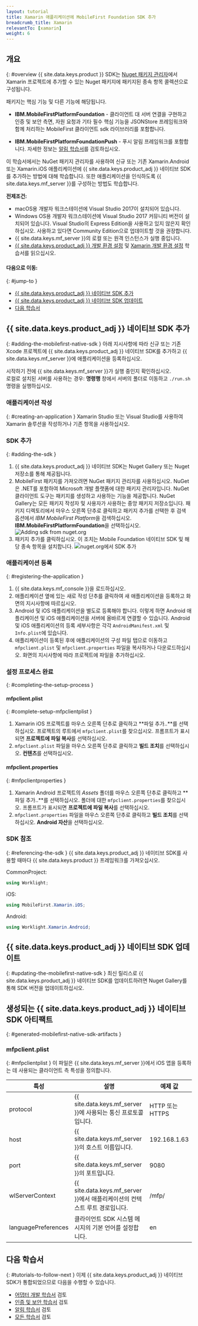 ```yaml
---
layout: tutorial
title: Xamarin 애플리케이션에 MobileFirst Foundation SDK 추가
breadcrumb_title: Xamarin
relevantTo: [xamarin]
weight: 6
---
```

<!-- NLS_CHARSET=UTF-8 -->
## 개요
{: #overview
{{ site.data.keys.product }} SDK는 [Nuget 패키지 관리자](https://www.nuget.org/packages?q=mobilefirst)에서 Xamarin 프로젝트에 추가할 수 있는 Nuget 패키지에 패키지된 종속 항목 콜렉션으로 구성됩니다.

패키지는 핵심 기능 및 다른 기능에 해당됩니다.

* **IBM.MobileFirstPlatformFoundation** - 클라이언트 대 서버 연결을 구현하고 인증 및 보안 측면, 자원 요청과 기타 필수 핵심 기능을 JSONStore 프레임워크와 함께 처리하는 MobileFirst 클라이언트 sdk 라이브러리를 포함합니다.
 
* **IBM.MobileFirstPlatformFoundationPush** - 푸시 알림 프레임워크를 포함합니다. 자세한 정보는 [알림 학습서](../../../notifications/)를 검토하십시오.

이 학습서에서는 NuGet 패키지 관리자를 사용하여 신규 또는 기존 Xamarin.Android 또는 Xamarin.iOS 애플리케이션에 {{ site.data.keys.product_adj }} 네이티브 SDK를 추가하는 방법에 대해 학습합니다. 또한 애플리케이션을 인식하도록 {{ site.data.keys.mf_server }}를 구성하는 방법도 학습합니다.

**전제조건:**

- macOS용 개발자 워크스테이션에 Visual Studio 2017이 설치되어 있습니다.
- Windows OS용 개발자 워크스테이션에 Visual Studio 2017 커뮤니티 버전이 설치되어 있습니다. Visual Studio의 Express Edition을 사용하고 있지 않은지 확인하십시오. 사용하고 있다면 Community Edition으로 업데이트할 것을 권장합니다.  
- {{ site.data.keys.mf_server }}의 로컬 또는 원격 인스턴스가 실행 중입니다.
- [{{ site.data.keys.product_adj }} 개발 환경 설정](../../../installation-configuration/development/) 및 [Xamarin 개발 환경 설정](../../../installation-configuration/development/xamarin/) 학습서를 읽으십시오.

#### 다음으로 이동:
{: #jump-to }
- [{{ site.data.keys.product_adj }} 네이티브 SDK 추가](#adding-the-mobilefirst-native-sdk)
- [{{ site.data.keys.product_adj }} 네이티브 SDK 업데이트](#updating-the-mobilefirst-native-sdk)
- [다음 학습서](#tutorials-to-follow-next)

## {{ site.data.keys.product_adj }} 네이티브 SDK 추가
{: #adding-the-mobilefirst-native-sdk }
아래 지시사항에 따라 신규 또는 기존 Xcode 프로젝트에 {{ site.data.keys.product_adj }} 네이티브 SDK를 추가하고 {{ site.data.keys.mf_server }}에 애플리케이션을 등록하십시오.

시작하기 전에 {{ site.data.keys.mf_server }}가 실행 중인지 확인하십시오.  
로컬로 설치된 서버를 사용하는 경우: **명령행** 창에서 서버의 폴더로 이동하고 `./run.sh` 명령을 실행하십시오.

### 애플리케이션 작성
{: #creating-an-application }
Xamarin Studio 또는 Visual Studio를 사용하여 Xamarin 솔루션을 작성하거나 기존 항목을 사용하십시오.

### SDK 추가
{: #adding-the-sdk }
1. {{ site.data.keys.product_adj }} 네이티브 SDK는 Nuget Gallery 또는 Nuget 저장소를 통해 제공됩니다.
2. MobileFirst 패키지를 가져오려면 NuGet 패키지 관리자를 사용하십시오. NuGet은 .NET를 포함하여 Microsoft 개발 플랫폼에 대한 패키지 관리자입니다. NuGet 클라이언트 도구는 패키지를 생성하고 사용하는 기능을 제공합니다. NuGet Gallery는 모든 패키지 작성자 및 사용자가 사용하는 중앙 패키지 저장소입니다. 패키지 디렉토리에서 마우스 오른쪽 단추로 클릭하고 패키지 추가를 선택한 후 검색 옵션에서 *IBM MobileFirst Platform*을 검색하십시오. **IBM.MobileFirstPlatformFoundation**을 선택하십시오.
![Adding sdk from nuget.org]({{site.baseurl}}/assets/xamarin-tutorials/add-package1.png)
3. 패키지 추가를 클릭하십시오. 이 조치는 Mobile Foundation 네이티브 SDK 및 해당 종속 항목을 설치합니다.
![nuget.org에서 SDK 추가]({{site.baseurl}}/assets/xamarin-tutorials/add-package2.png)


### 애플리케이션 등록
{: #registering-the-application }
1. {{ site.data.keys.mf_console }}을 로드하십시오.
2. 애플리케이션 옆에 있는 새로 작성 단추를 클릭하여 새 애플리케이션을 등록하고 화면의 지시사항에 따르십시오.
3. Android 및 iOS 애플리케이션을 별도로 등록해야 합니다. 이렇게 하면 Android 애플리케이션 및 iOS 애플리케이션을 서버에 올바르게 연결할 수 있습니다. Android 및 iOS 애플리케이션의 등록 세부사항은 각각 `AndroidManifest.xml` 및 `Info.plist`에 있습니다.
3. 애플리케이션이 등록된 후에 애플리케이션의 구성 파일 탭으로 이동하고 `mfpclient.plist` 및 `mfpclient.properties` 파일을 복사하거나 다운로드하십시오. 화면의 지시사항에 따라 프로젝트에 파일을 추가하십시오.

### 설정 프로세스 완료
{: #completing-the-setup-process }
#### mfpclient.plist
{: #complete-setup-mfpclientplist }
1. Xamarin iOS 프로젝트를 마우스 오른쪽 단추로 클릭하고 **파일 추가..**를 선택하십시오. 프로젝트의 루트에서 `mfpclient.plist`를 찾으십시오. 프롬프트가 표시되면 **프로젝트에 파일 복사**를 선택하십시오.
2. `mfpclient.plist` 파일을 마우스 오른쪽 단추로 클릭하고 **빌드 조치**를 선택하십시오. **컨텐츠**를 선택하십시오.

#### mfpclient.properties
{: #mfpclientproperties }
1. Xamarin Android 프로젝트의 *Assets* 폴더를 마우스 오른쪽 단추로 클릭하고 **파일 추가..**를 선택하십시오. 폴더에 대한 `mfpclient.properties`를 찾으십시오. 프롬프트가 표시되면 **프로젝트에 파일 복사**를 선택하십시오.
2. `mfpclient.properties` 파일을 마우스 오른쪽 단추로 클릭하고 **빌드 조치**를 선택하십시오. **Android 자산**을 선택하십시오.

### SDK 참조
{: #referencing-the-sdk }
{{ site.data.keys.product_adj }} 네이티브 SDK를 사용할 때마다 {{ site.data.keys.product }} 프레임워크를 가져오십시오.

CommonProject:

```csharp
using Worklight;
```

iOS:

```csharp
using MobileFirst.Xamarin.iOS;
```

Android:

```csharp
using Worklight.Xamarin.Android;
```

## {{ site.data.keys.product_adj }} 네이티브 SDK 업데이트
{: #updating-the-mobilefirst-native-sdk }
최신 릴리스로 {{ site.data.keys.product_adj }} 네이티브 SDK를 업데이트하려면 Nuget Gallery를 통해 SDK 버전을 업데이트하십시오.

## 생성되는 {{ site.data.keys.product_adj }} 네이티브 SDK 아티팩트
{: #generated-mobilefirst-native-sdk-artifacts }
### mfpclient.plist
{: #mfpclientplist }
이 파일은 {{ site.data.keys.mf_server }}에서 iOS 앱을 등록하는 데 사용되는 클라이언트 측 특성을 정의합니다.

| 특성            |설명                                                         | 예제 값 |
|---------------------|---------------------------------------------------------------------|----------------|
| protocol    | {{ site.data.keys.mf_server }}에 사용되는 통신 프로토콜입니다.             | HTTP 또는 HTTPS  |
| host        | {{ site.data.keys.mf_server }}의 호스트 이름입니다.                            | 192.168.1.63   |
| port        | {{ site.data.keys.mf_server }}의 포트입니다.                                 | 9080           |
| wlServerContext     | {{ site.data.keys.mf_server }}에서 애플리케이션의 컨텍스트 루트 경로입니다. | /mfp/          |
| languagePreferences | 클라이언트 SDK 시스템 메시지의 기본 언어를 설정합니다.           | en             |

## 다음 학습서
{: #tutorials-to-follow-next }
이제 {{ site.data.keys.product_adj }} 네이티브 SDK가 통합되었으므로 다음을 수행할 수 있습니다.

- [어댑터 개발 학습서](../../../adapters/) 검토
- [인증 및 보안 학습서](../../../authentication-and-security/) 검토
- [알림 학습서](../../../notifications/) 검토
- [모든 학습서](../../../all-tutorials) 검토
